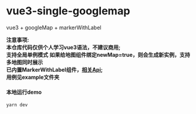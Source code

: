 # vue3-single-googlemap
vue3 + googleMap + markerWithLabel


**注意事项:**  
**本仓库代码仅供个人学习vue3语法，不建议商用;**  
**支持全局单例模式**
**如果给地图组件绑定newMap=true，则会生成新实例，支持多地图同时展示**  
**已内置MarkerWithLabel组件，[相关Api](https://github.com/jesstelford/node-MarkerWithLabel);**  
**用例见example文件夹**


#### 本地运行demo
```shell script
yarn dev
```
